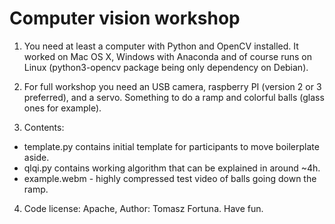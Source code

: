 Computer vision workshop
========================

1. You need at least a computer with Python and OpenCV installed. It worked on
   Mac OS X, Windows with Anaconda and of course runs on Linux (python3-opencv
   package being only dependency on Debian).
2. For full workshop you need an USB camera, raspberry PI (version 2 or 3 preferred),
   and a servo. Something to do a ramp and colorful balls (glass ones for example).

3. Contents:
  - template.py contains initial template for participants to move boilerplate aside.
  - qlqi.py contains working algorithm that can be explained in around ~4h.
  - example.webm - highly compressed test video of balls going down the ramp.

4. Code license: Apache, Author: Tomasz Fortuna. Have fun.


